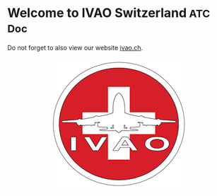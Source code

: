 # Welcome to IVAO Switzerland<small> ATC Doc</small>

Do not forget to also view our website [ivao.ch](http://ivao.ch).

<p align="center"> 
<img src="images/logo.png">
</p>


